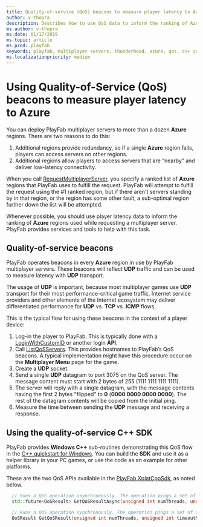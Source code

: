 ```yaml
---
title: Quality-of-service (QoS) beacons to measure player latency to Azure
author: v-thopra
description: Describes how to use QoS data to inform the ranking of Azure regions used while requesting a multiplayer server.
ms.author: v-thopra
ms.date: 01/17/2019
ms.topic: article
ms.prod: playfab
keywords: playfab, multiplayer servers, thunderhead, azure, qos, c++ sdk
ms.localizationpriority: medium
---
```


# Using Quality-of-Service (QoS) beacons to measure player latency to Azure

You can deploy PlayFab multiplayer servers to more than a dozen **Azure** regions. There are two reasons to do this:

1. Additional regions provide redundancy, so if a single **Azure** region fails, players can access servers on other regions.
2. Additional regions allow players to access servers that are “nearby” and deliver low-latency connectivity.

When you call [RequestMultiplayerServer](xref:titleid.playfabapi.com.multiplayer.multiplayerserver.requestmultiplayerserver), you specify a ranked list of **Azure** regions that PlayFab uses to fulfill the request. PlayFab will attempt to fulfill the request using the #1 ranked region, but if there aren't servers standing by in that region, or the region has some other fault, a sub-optimal region further down the list will be attempted.

Whenever possible, you should use player latency data to inform the ranking of **Azure** regions used while requesting a multiplayer server. PlayFab provides services and tools to help with this task.

## Quality-of-service beacons

PlayFab operates beacons in every **Azure** region in use by PlayFab multiplayer servers. These beacons will reflect **UDP** traffic and can be used to measure latency with **UDP** transport.

The usage of **UDP** is important, because most multiplayer games use **UDP** transport for their most performance-critical game traffic. Internet service providers and other elements of the Internet ecosystem may deliver differentiated performance for **UDP** vs. **TCP** vs. **ICMP** flows.

This is the typical flow for using these beacons in the context of a player device:

1. Log-in the player to PlayFab. This is typically done with a [LoginWithCustomID](xref:titleid.playfabapi.com.client.authentication.loginwithcustomid) or another login **API**.
2. Call [ListQoSServers](xref:titleid.playfabapi.com.multiplayer.multiplayerserver.listqosservers). This provides hostnames to PlayFab’s QoS beacons. A typical implementation might have this procedure occur on the **Multiplayer Menu** page for the game.
3. Create a **UDP** socket.
4. Send a single **UDP** datagram to port 3075 on the QoS server. The message content must start with 2 bytes of 255 (1111 1111 1111 1111).  
5. The server will reply with a single datagram, with the message contents having the first 2 bytes "flipped" to **0** (**0000 0000 0000 0000**). The rest of the datagram contents will be copied from the initial ping.
6. Measure the time between sending the **UDP** message and receiving a response.

## Using the quality-of-service C++ SDK

PlayFab provides **Windows C++** sub-routines demonstrating this QoS flow in the [C++ quickstart for Windows](../../../sdks/xplatcpp/quickstart-windows.md). You can build the **SDK** and use it as a helper library in your PC games, or use the code as an example for other platforms.

These are the two QoS APIs available in the [PlayFab XplatCppSdk](https://github.com/PlayFab/XPlatCppSdk), as noted below.

```cpp
  // Runs a QoS operation asynchronously. The operation pings a set of datacenters and returns a result with average response times.
  std::future<QoSResult> GetQoSResultAsync(unsigned int numThreads, unsigned int timeoutMs = DEFAULT_TIMEOUT_MS);

  // Runs a QoS operation synchronously. The operation pings a set of datacenters and returns a result with average response times.
  QoSResult GetQoSResult(unsigned int numThreads, unsigned int timeoutMs = DEFAULT_TIMEOUT_MS);
```